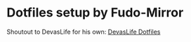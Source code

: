 # Dotfiles setup by Fudo-Mirror

Shoutout to DevasLife for his own: [DevasLife Dotfiles](https://github.com/craftzdog/dotfiles-public)
